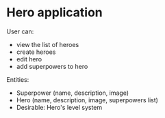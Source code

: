 # Hero application

User can:
- view the list of heroes
- create heroes
- edit hero
- add superpowers to hero

Entities:
- Superpower (name, description, image)
- Hero (name, description, image, superpowers list)
- Desirable: Hero's level system
